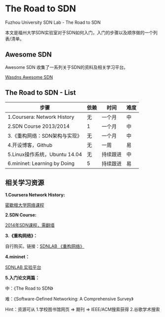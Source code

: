# The Road to SDN

Fuzhou University SDN Lab - The Road to SDN

本文是福州大学SDN实验室对于SDN如何入门，入门的步骤以及顺序做的一个列表/清单。

## Awesome SDN

Awesome SDN 收集了一系列关于SDN的资料及相关学习平台。

[Wasdns Awesome SDN](https://github.com/Wasdns/awesome-sdn)

## The Road to SDN - List

 步骤 | 依赖 | 时间 | 难度 
----|----|----|----
1.Coursera: Network History| 无 | 一个月 | 中
2.SDN Course 2013/2014 | 1 | 一个月 | 中
3.《重构网络：SDN架构与实现》| 无 | 一个月 | 中
4.开设博客，Github | 无 | 一周 | 易
5.Linux操作系统，Ubuntu 14.04| 无 | 持续跟进 | 中
6.mininet: Learning by Doing| 5 | 持续跟进 | 易

## 相关学习资源

**1.Coursera Network History:**

[密歇根大学网络课程](https://www.coursera.org/learn/internet-history)

**2.SDN Course:**

[2014年SDN课程，需翻墙](https://www.youtube.com/watch?v=I-XdDffLMqc&list=PLpherdrLyny-4Y6jXKvi0Ia9jJAk3M_Bs)

**3.《重构网络》：**

自行购买。链接：[SDNLAB 《重构网络》](http://www.sdnlab.com/book/18762.html)

**4.mininet：**

[SDNLAB 实验平台](http://www.sdnlab.com/experimental-platform/)

**5.入门论文两篇：**

中：《The Road to SDN》

难：《Software-Defined Networking: A Comprehensive Survey》

Hint：资源可从 1.学校图书馆网页 => 期刊 => IEEE/ACM搜索获得 2.谷歌学术搜索
